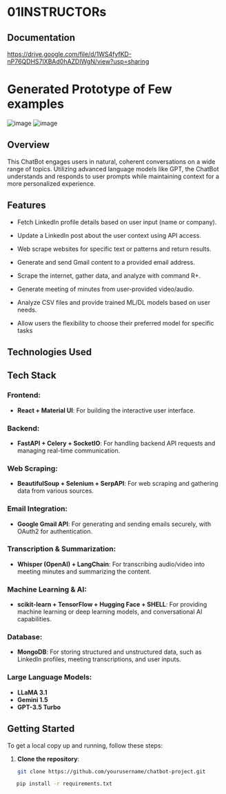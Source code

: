 # 01INSTRUCTORs
## Documentation 
https://drive.google.com/file/d/1WS4fyfKD-nP76QDHS7lXBAd0hAZDIWgN/view?usp=sharing

# Generated Prototype of Few examples  

![image](https://github.com/user-attachments/assets/07c76b4e-dba8-4465-acd0-70e7d88ca9af)
![image](https://github.com/user-attachments/assets/5f136170-7730-467c-917f-3537e1b3615b)


## Overview
This ChatBot engages users in natural, coherent conversations on a wide range of topics. Utilizing advanced language models like GPT, the ChatBot understands and responds to user prompts while maintaining context for a more personalized experience.

## Features
- Fetch LinkedIn profile details based on user input (name or company).

- Update a LinkedIn post about the user context using API access.

- Web scrape websites for specific text or patterns and return results.

- Generate and send Gmail content to a provided email address.

- Scrape the internet, gather data, and analyze with  command R+.

- Generate meeting of minutes from user-provided video/audio.

- Analyze CSV files and provide trained ML/DL models based on user needs.

- Allow users the flexibility to choose their preferred model for specific tasks


## Technologies Used
## Tech Stack

### Frontend:
- **React + Material UI**: For building the interactive user interface.

### Backend:
- **FastAPI + Celery + SocketIO**: For handling backend API requests and managing real-time communication.

### Web Scraping:
- **BeautifulSoup + Selenium + SerpAPI**: For web scraping and gathering data from various sources.

### Email Integration:
- **Google Gmail API**: For generating and sending emails securely, with OAuth2 for authentication.

### Transcription & Summarization:
- **Whisper (OpenAI) + LangChain**: For transcribing audio/video into meeting minutes and summarizing the content.

### Machine Learning & AI:
- **scikit-learn + TensorFlow + Hugging Face + SHELL**: For providing machine learning or deep learning models, and conversational AI capabilities.

### Database:
- **MongoDB**: For storing structured and unstructured data, such as LinkedIn profiles, meeting transcriptions, and user inputs.

### Large Language Models:
- **LLaMA 3.1**
- **Gemini 1.5**
- **GPT-3.5 Turbo**


## Getting Started
To get a local copy up and running, follow these steps:

1. **Clone the repository**:
   ```bash
   git clone https://github.com/yourusername/chatbot-project.git
```bash
   pip install -r requirements.txt
